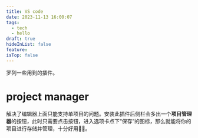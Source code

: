 ```yaml
---
title: VS code
date: 2023-11-13 16:00:07
tags:
  - tech
  - hello
draft: true
hideInList: false
feature: 
isTop: false
---
```

罗列一些用到的插件。
# project manager
解决了编辑器上面只能支持单项目的问题。安装此插件后侧栏会多出一个**项目管理器**的按钮，此时只需要点击按钮，进入选项卡点下“保存”的图标，那么就能将你的项目进行存储并管理，十分好用👍🏻。

<!--more-->